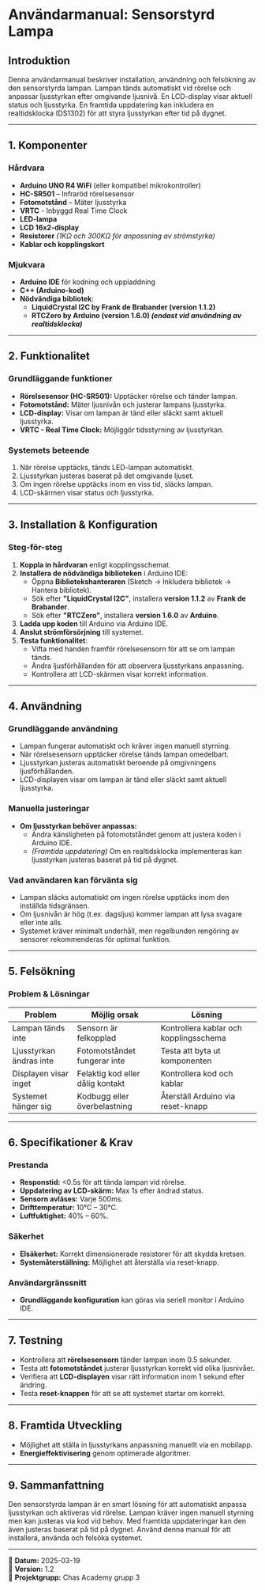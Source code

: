 # **Användarmanual: Sensorstyrd Lampa**

## **Introduktion**
Denna användarmanual beskriver installation, användning och felsökning av den sensorstyrda lampan. Lampan tänds automatiskt vid rörelse och anpassar ljusstyrkan efter omgivande ljusnivå. En LCD-display visar aktuell status och ljusstyrka. En framtida uppdatering kan inkludera en realtidsklocka (DS1302) för att styra ljusstyrkan efter tid på dygnet.

---

## **1. Komponenter**

### **Hårdvara**
- **Arduino UNO R4 WiFi** (eller kompatibel mikrokontroller)
- **HC-SR501** – Infraröd rörelsesensor
- **Fotomotstånd** – Mäter ljusstyrka
- **VRTC** - Inbyggd Real Time Clock
- **LED-lampa**
- **LCD 16x2-display**
- **Resistorer** *(1KΩ och 300KΩ för anpassning av strömstyrka)*
- **Kablar och kopplingskort**

### **Mjukvara**
- **Arduino IDE** för kodning och uppladdning
- **C++ (Arduino-kod)**
- **Nödvändiga bibliotek**:
  - **LiquidCrystal I2C by Frank de Brabander (version 1.1.2)**
  - **RTCZero by Arduino (version 1.6.0) *(endast vid användning av realtidsklocka)***

---

## **2. Funktionalitet**

### **Grundläggande funktioner**
- **Rörelsesensor (HC-SR501):** Upptäcker rörelse och tänder lampan.
- **Fotomotstånd:** Mäter ljusnivån och justerar lampans ljusstyrka.
- **LCD-display:** Visar om lampan är tänd eller släckt samt aktuell ljusstyrka.
- **VRTC - Real Time Clock:** Möjliggör tidsstyrning av ljusstyrkan.

### **Systemets beteende**
1. När rörelse upptäcks, tänds LED-lampan automatiskt.
2. Ljusstyrkan justeras baserat på det omgivande ljuset.
3. Om ingen rörelse upptäcks inom en viss tid, släcks lampan.
4. LCD-skärmen visar status och ljusstyrka.

---

## **3. Installation & Konfiguration**

### **Steg-för-steg**
1. **Koppla in hårdvaran** enligt kopplingsschemat.
2. **Installera de nödvändiga biblioteken** i Arduino IDE:
   - Öppna **Bibliotekshanteraren** (Sketch → Inkludera bibliotek → Hantera bibliotek).
   - Sök efter **"LiquidCrystal I2C"**, installera **version 1.1.2** av **Frank de Brabander**.
   - Sök efter **"RTCZero"**, installera **version 1.6.0** av **Arduino**.
3. **Ladda upp koden** till Arduino via Arduino IDE.
4. **Anslut strömförsörjning** till systemet.
5. **Testa funktionalitet**:
   - Vifta med handen framför rörelsesensorn för att se om lampan tänds.
   - Ändra ljusförhållanden för att observera ljusstyrkans anpassning.
   - Kontrollera att LCD-skärmen visar korrekt information.

---

## **4. Användning**

### **Grundläggande användning**
- Lampan fungerar automatiskt och kräver ingen manuell styrning.
- När rörelsesensorn upptäcker rörelse tänds lampan omedelbart.
- Ljusstyrkan justeras automatiskt beroende på omgivningens ljusförhållanden.
- LCD-displayen visar om lampan är tänd eller släckt samt aktuell ljusstyrka.

### **Manuella justeringar**
- **Om ljusstyrkan behöver anpassas:**
  - Ändra känsligheten på fotomotståndet genom att justera koden i Arduino IDE.
  - *(Framtida uppdatering)* Om en realtidsklocka implementeras kan ljusstyrkan justeras baserat på tid på dygnet.

### **Vad användaren kan förvänta sig**
- Lampan släcks automatiskt om ingen rörelse upptäcks inom den inställda tidsgränsen.
- Om ljusnivån är hög (t.ex. dagsljus) kommer lampan att lysa svagare eller inte alls.
- Systemet kräver minimalt underhåll, men regelbunden rengöring av sensorer rekommenderas för optimal funktion.

---

## **5. Felsökning**

### **Problem & Lösningar**
| **Problem** | **Möjlig orsak** | **Lösning** |
|------------|----------------|------------|
| Lampan tänds inte | Sensorn är felkopplad | Kontrollera kablar och kopplingsschema |
| Ljusstyrkan ändras inte | Fotomotståndet fungerar inte | Testa att byta ut komponenten |
| Displayen visar inget | Felaktig kod eller dålig kontakt | Kontrollera kod och kablar |
| Systemet hänger sig | Kodbugg eller överbelastning | Återställ Arduino via reset-knapp |

---

## **6. Specifikationer & Krav**

### **Prestanda**
- **Responstid:** <0.5s för att tända lampan vid rörelse.
- **Uppdatering av LCD-skärm:** Max 1s efter ändrad status.
- **Sensorn avläses:** Varje 500ms.
- **Drifttemperatur:** 10°C – 30°C.
- **Luftfuktighet:** 40% – 60%.

### **Säkerhet**
- **Elsäkerhet:** Korrekt dimensionerade resistorer för att skydda kretsen.
- **Systemåterställning:** Möjlighet att återställa via reset-knapp.

### **Användargränssnitt**
- **Grundläggande konfiguration** kan göras via seriell monitor i Arduino IDE.

---

## **7. Testning**

- Kontrollera att **rörelsesensorn** tänder lampan inom 0.5 sekunder.
- Testa att **fotomotståndet** justerar ljusstyrkan korrekt vid olika ljusnivåer.
- Verifiera att **LCD-displayen** visar rätt information inom 1 sekund efter ändring.
- Testa **reset-knappen** för att se att systemet startar om korrekt.

---

## **8. Framtida Utveckling**
- Möjlighet att ställa in ljusstyrkans anpassning manuellt via en mobilapp.
- **Energieffektivisering** genom optimerade algoritmer.

---

## **9. Sammanfattning**
Den sensorstyrda lampan är en smart lösning för att automatiskt anpassa ljusstyrkan och aktiveras vid rörelse. Lampan kräver ingen manuell styrning men kan justeras via kod vid behov. Med framtida uppdateringar kan den även justeras baserat på tid på dygnet. Använd denna manual för att installera, använda och felsöka systemet.

---

📅 **Datum:** 2025-03-19  
🔖 **Version:** 1.2  
👥 **Projektgrupp:** Chas Academy grupp 3

